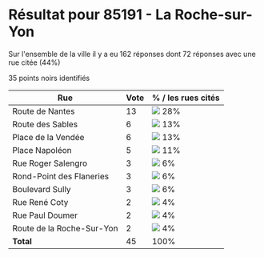# Résultat pour 85191 - La Roche-sur-Yon

Sur l'ensemble de la ville il y a eu 162 réponses dont 72 réponses avec une rue citée (44%)

35 points noirs identifiés

| Rue | Vote | % / les rues cités|
|-----|------|-------------------|
| Route de Nantes | 13 | <img src="../../img/bar_28.gif" />&nbsp;28%|
| Route des Sables | 6 | <img src="../../img/bar_13.gif" />&nbsp;13%|
| Place de la Vendée | 6 | <img src="../../img/bar_13.gif" />&nbsp;13%|
| Place Napoléon | 5 | <img src="../../img/bar_11.gif" />&nbsp;11%|
| Rue Roger Salengro | 3 | <img src="../../img/bar_6.gif" />&nbsp;6%|
| Rond-Point des Flaneries | 3 | <img src="../../img/bar_6.gif" />&nbsp;6%|
| Boulevard Sully | 3 | <img src="../../img/bar_6.gif" />&nbsp;6%|
| Rue René Coty | 2 | <img src="../../img/bar_4.gif" />&nbsp;4%|
| Rue Paul Doumer | 2 | <img src="../../img/bar_4.gif" />&nbsp;4%|
| Route de la Roche-Sur-Yon | 2 | <img src="../../img/bar_4.gif" />&nbsp;4%|
| **Total** | 45 | 100%|
